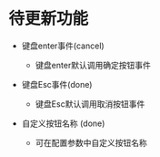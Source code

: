 # 待更新功能

* 键盘enter事件(cancel)

    * 键盘enter默认调用确定按钮事件

* 键盘Esc事件(done)

    * 键盘Esc默认调用取消按钮事件

* 自定义按钮名称 (done)

    * 可在配置参数中自定义按钮名称
